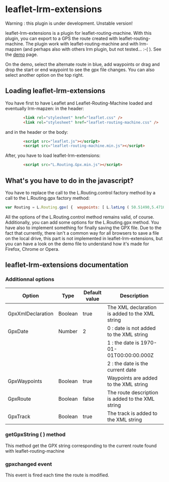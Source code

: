 # leaflet-lrm-extensions

Warning : this plugin is under development. Unstable version!

leaflet-lrm-extensions is a plugin for leaflet-routing-machine. With this plugin, you can export to a GPS the route created with leaflet-routing-machine.
The plugin work with leaflet-routing-machine and with lrm-mapzen (and perhaps also with others lrm plugin, but not tested... :-( ).
See the [demo](http://wwwouaiebe.github.io/leaflet-lrm-extensions/) page.

On the demo, select the alternate route in blue, add waypoints or drag and drop the start or end waypoint to see the gpx file changes.
You can also select another option on the top right.

## Loading leaflet-lrm-extensions

You have first to have Leaflet and Leaflet-Routing-Machine loaded and eventually lrm-mapzen:
in the header:

```HTML
		<link rel="stylesheet" href="leaflet.css" />
		<link rel="stylesheet" href="leaflet-routing-machine.css" />
```

and in the header or the body:

```HTML
		<script src="leaflet.js"></script>
		<script src="leaflet-routing-machine.min.js"></script>
```

After, you have to load leaflet-lrm-extensions:
```HTML
		<script src="L.Routing.Gpx.min.js"></script>
```

## What's you have to do in the javascript?

You have to replace the call to the L.Routing.control factory method by a call to the L.Routing.gpx factory method:

```JavaScript
var Routing = L.Routing.gpx( { 	waypoints: [ L.latLng ( 50.51490,5.47101 ), L.latLng ( 50.50891,5.49330 ) ] /*,and eventually others lrm options */	} ).addTo( Map );
```

All the options of the L.Routing.control method remains valid, of course. Additionally, you can add some options for the L.Routing.gpx method.
You have also to implement something for finally saving the GPX file. Due to the fact that currently, there isn't a common way for all browsers to save 
a file on the local drive, this part is not implemented in leaflet-lrm-extensions, but you can have a look on the demo file to understand how it's made for Firefox, 
Chrome or Opera.

## leaflet-lrm-extensions documentation

### Additionnal options

| Option            | Type    | Default value | Description                                       |
| ----------------- | ------- | ------------- | ------------------------------------------------- |
| GpxXmlDeclaration | Boolean | true          | The XML declaration is added to the XML string    |
| GpxDate           | Number  | 2             | 0 : date is not added to the XML string           |
|                   |         |               | 1 : the date is 1970-01-01T00:00:00.000Z          |
|                   |         |               | 2 : the date is the current date                  |
| GpxWaypoints      | Boolean | true          |  Waypoints are added to the XML string            |
| GpxRoute          | Boolean | false         |  The route description is added to the XML string |
| GpxTrack          | Boolean | true          |  The track is added to the XML string             |

### getGpxString ( ) method

This method get the GPX string corresponding to the current route found with leaflet-routing-machine

### gpxchanged event

This event is fired each time the route is modified.